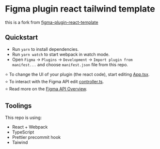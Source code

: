 # Figma plugin react tailwind template

this is a fork from [figma-plugin-react-template](https://github.com/nirsky/figma-plugin-react-template)

## Quickstart

- Run `yarn` to install dependencies.
- Run `yarn watch` to start webpack in watch mode.
- Open `Figma` -> `Plugins` -> `Development` -> `Import plugin from manifest...` and choose `manifest.json` file from this repo.

⭐ To change the UI of your plugin (the react code), start editing [App.tsx](./src/app/components/App.tsx).  
⭐ To interact with the Figma API edit [controller.ts](./src/plugin/controller.ts).  
⭐ Read more on the [Figma API Overview](https://www.figma.com/plugin-docs/api/api-overview/).

## Toolings

This repo is using:

- React + Webpack
- TypeScript
- Prettier precommit hook
- Taiwind
